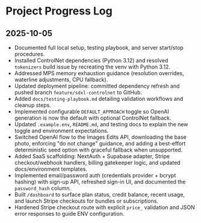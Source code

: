# Project Progress Log

## 2025-10-05
- Documented full local setup, testing playbook, and server start/stop procedures.
- Installed ControlNet dependencies (Python 3.12) and resolved `tokenizers` build issue by recreating the venv with Python 3.12.
- Addressed MPS memory exhaustion guidance (resolution overrides, waterline adjustments, CPU fallback).
- Updated deployment pipeline: committed dependency refresh and pushed branch `feature/sdxl-controlnet` to GitHub.
- Added `docs/testing-playbook.md` detailing validation workflows and cleanup steps.
- Implemented configurable `DEFAULT_APPROACH` toggle so OpenAI generation is now the default with optional ControlNet fallback.
- Updated `.example.env`, `README.md`, and testing docs to explain the new toggle and environment expectations.
- Switched OpenAI flow to the Images Edits API, downloading the base photo, enforcing "do not change" guidance, and adding a best-effort deterministic seed option with graceful fallback when unsupported.
- Added SaaS scaffolding: NextAuth + Supabase adapter, Stripe checkout/webhook handlers, billing gatekeeper logic, and updated docs/environment templates.
- Implemented email/password auth (credentials provider + bcrypt hashing) with sign-up API, refreshed sign-in UI, and documented the `password_hash` column.
- Built `/dashboard` to surface plan status, credit balance, recent usage, and launch Stripe checkouts for bundles or subscriptions.
- Hardened Stripe checkout route with explicit `price_` validation and JSON error responses to guide ENV configuration.
